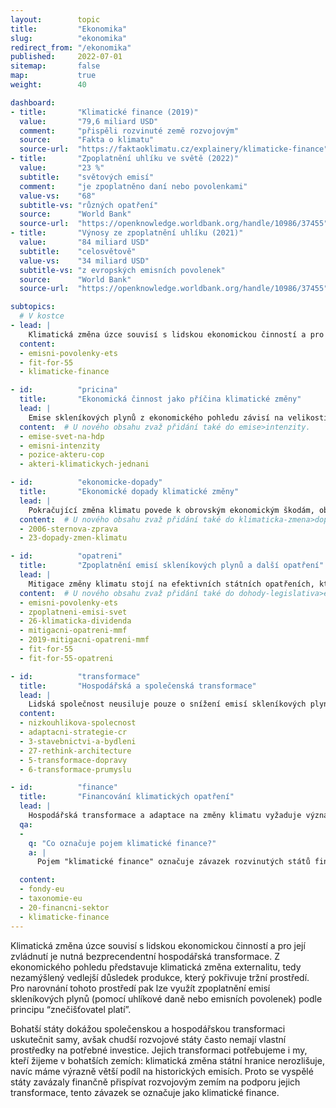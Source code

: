```yaml
---
layout:        topic
title:         "Ekonomika"
slug:          "ekonomika"
redirect_from: "/ekonomika"
published:     2022-07-01
sitemap:       false
map:           true
weight:        40

dashboard:
- title:       "Klimatické finance (2019)"
  value:       "79,6 miliard USD"
  comment:     "přispěli rozvinuté země rozvojovým"
  source:      "Fakta o klimatu"
  source-url:  "https://faktaoklimatu.cz/explainery/klimaticke-finance"
- title:       "Zpoplatnění uhlíku ve světě (2022)"
  value:       "23 %"
  subtitle:    "světových emisí"
  comment:     "je zpoplatněno daní nebo povolenkami"
  value-vs:    "68"
  subtitle-vs: "různých opatření"
  source:      "World Bank"
  source-url:  "https://openknowledge.worldbank.org/handle/10986/37455"
- title:       "Výnosy ze zpoplatnění uhlíku (2021)"
  value:       "84 miliard USD"
  subtitle:    "celosvětově"
  value-vs:    "34 miliard USD"
  subtitle-vs: "z evropských emisních povolenek"
  source:      "World Bank"
  source-url:  "https://openknowledge.worldbank.org/handle/10986/37455"

subtopics:
  # V kostce
- lead: |
    Klimatická změna úzce souvisí s lidskou ekonomickou činností a pro její zvládnutí je nutná bezprecendentní hospodářská transformace. Z ekonomického pohledu představuje klimatická změna externalitu, tedy nezamýšlený vedlejší důsledek produkce, který pokřivuje tržní prostředí. Pro narovnání tohoto prostředí pak lze využít zpoplatnění emisí skleníkových plynů (pomocí uhlíkové daně nebo emisních povolenek) podle principu "znečišťovatel platí".
  content:
  - emisni-povolenky-ets
  - fit-for-55
  - klimaticke-finance

- id:          "pricina"
  title:       "Ekonomická činnost jako příčina klimatické změny"
  lead: |
    Emise skleníkových plynů z ekonomického pohledu závisí na velikosti světového HDP a emisní intenzitě světového hospodářství. Každá oblast světa má v současnosti jinou startovní pozici, jinou emisní intenzitu a jiné cesty k transformaci své ekonomické činnosti.
  content:  # U nového obsahu zvaž přidání také do emise>intenzity.
  - emise-svet-na-hdp
  - emisni-intenzity
  - pozice-akteru-cop
  - akteri-klimatickych-jednani

- id:          "ekonomicke-dopady"
  title:       "Ekonomické dopady klimatické změny"
  lead: |
    Pokračující změna klimatu povede k obrovským ekonomickým škodám, obzvláště pokud se nám nepodaří dost rychle zastavit. Jaké dopady musíme očekávat a jak se dají vyčíslit?
  content:  # U nového obsahu zvaž přidání také do klimaticka-zmena>dopady.
  - 2006-sternova-zprava
  - 23-dopady-zmen-klimatu

- id:          "opatreni"
  title:       "Zpoplatnění emisí skleníkových plynů a další opatření"
  lead: |
    Mitigace změny klimatu stojí na efektivních státních opatřeních, které narovnávají tržní prostředí tak, aby snižování emisí skleníkových plynů a udržitelné podnikání bylo v obchodním zájmu jednotlivých firem. Klíčovým pilířem těchto opatření je zpoplatnění emisí skleníkových plynů.
  content:  # U nového obsahu zvaž přidání také do dohody-legislativa>eu a emise>mitigace.
  - emisni-povolenky-ets
  - zpoplatneni-emisi-svet
  - 26-klimaticka-dividenda
  - mitigacni-opatreni-mmf
  - 2019-mitigacni-opatreni-mmf
  - fit-for-55
  - fit-for-55-opatreni

- id:          "transformace"
  title:       "Hospodářská a společenská transformace"
  lead: |
    Lidská společnost neusiluje pouze o snížení emisí skleníkových plynů – v takovém případě bychom mohli jednoduše zanechat veškerých aktivit. Lidé mají širokou škálu potřeb, cílem tedy je nalezení cesty ke stavu, kdy většina lidí na planetě bude žít spokojený život a přitom společnost jako celek bude mít v podstatě nulové emise skleníkových plynů. Jak uskutečnit tuto hospodářskou a společenskou transformaci je svým způsobem složitější otázka než samotná fyzika klimatické změny.
  content:
  - nizkouhlikova-spolecnost
  - adaptacni-strategie-cr
  - 3-stavebnictvi-a-bydleni
  - 27-rethink-architecture
  - 5-transformace-dopravy
  - 6-transformace-prumyslu

- id:          "finance"
  title:       "Financování klimatických opatření"
  lead: |
    Hospodářská transformace a adaptace na změny klimatu vyžaduje významné investice. Jaké změny ve finančním sektoru a v mezinárodních finančních trasferech to vyžaduje?
  qa:
  -
    q: "Co označuje pojem klimatické finance?"
    a: |
      Pojem "klimatické finance" označuje závazek rozvinutých států finančně přispívat rozvojovým zemím, aby dokázaly lépe zvládnout klimatickou změnu a její dopady. V roce 2009 na klimatické konferenci COP15 v Kodani se vyspělé země zavázaly, že budou od roku 2020 každoročně posílat 100 miliard amerických dolarů rozvojovým státům na podporu investic do nízkoemisních technologií a na adaptaci na dopady klimatické změny. V roce 2020 tento závazek však nebyl naplněn.

  content:
  - fondy-eu
  - taxonomie-eu
  - 20-financni-sektor
  - klimaticke-finance
---
```


Klimatická změna úzce souvisí s lidskou ekonomickou činností a pro její zvládnutí je nutná bezprecendentní hospodářská transformace. Z ekonomického pohledu představuje klimatická změna externalitu, tedy nezamýšlený vedlejší důsledek produkce, který pokřivuje tržní prostředí. Pro narovnání tohoto prostředí pak lze využít zpoplatnění emisí skleníkových plynů (pomocí uhlíkové daně nebo emisních povolenek) podle principu “znečišťovatel platí”.

Bohatší státy dokážou společenskou a hospodářskou transformaci uskutečnit samy, avšak chudší rozvojové státy často nemají vlastní prostředky na potřebné investice. Jejich transformaci potřebujeme i my, kteří žijeme v bohatších zemích: klimatická změna státní hranice nerozlišuje, navíc máme výrazně větší podíl na historických emisích. Proto se vyspělé státy zavázaly finančně přispívat rozvojovým zemím na podporu jejich transformace, tento závazek se označuje jako klimatické finance.
